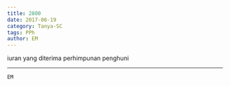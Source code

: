 ```yaml
---
title: 2800
date: 2017-06-19
category: Tanya-SC
tags: PPh
author: EM
---
```


iuran yang diterima perhimpunan penghuni

---



`EM`
